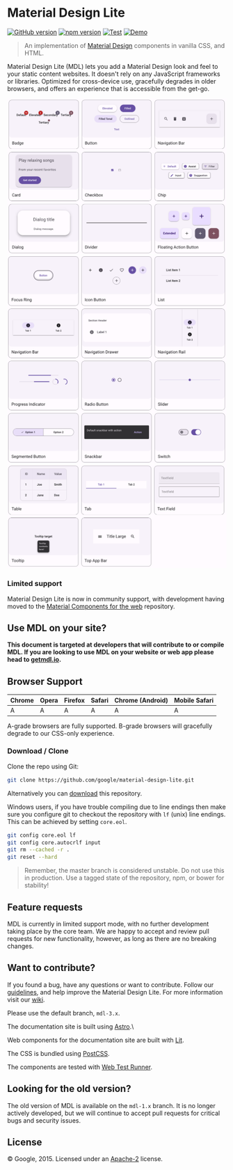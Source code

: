 # Material Design Lite

[![GitHub version](https://badge.fury.io/gh/google%2Fmaterial-design-lite.svg)](https://badge.fury.io/gh/google%2Fmaterial-design-lite)
[![npm version](https://badge.fury.io/js/material-design-lite.svg)](https://badge.fury.io/js/material-design-lite)
[![Test](https://github.com/rodydavis/material-design-lite/actions/workflows/test.yml/badge.svg)](https://github.com/rodydavis/material-design-lite/actions/workflows/test.yml)
[![Demo](https://github.com/rodydavis/material-design-lite/actions/workflows/demo.yml/badge.svg)](https://github.com/rodydavis/material-design-lite/actions/workflows/demo.yml)

> An implementation of [Material Design](https://m3.material.io/)
> components in vanilla CSS, and HTML.

Material Design Lite (MDL) lets you add a Material Design look and feel to your
static content websites. It doesn't rely on any JavaScript frameworks or
libraries. Optimized for cross-device use, gracefully degrades in older
browsers, and offers an experience that is accessible from the get-go.

![](/docs/images/components-1.png)
![](/docs/images/components-2.png)
![](/docs/images/components-3.png)

### Limited support

Material Design Lite is now in community support, with development having moved to the
[Material Components for the web](https://github.com/material-components/material-components-web) repository.

## Use MDL on your site?

**This document is targeted at developers that will contribute to or compile
MDL. If you are looking to use MDL on your website or web app please head to
[getmdl.io](http://getmdl.io).**

## Browser Support

| Chrome | Opera | Firefox | Safari | Chrome (Android) | Mobile Safari |
|--------|-------|---------|--------|------------------|---------------|
| A      | A     | A       | A      | A                | A             |

A-grade browsers are fully supported. B-grade browsers will gracefully degrade
to our CSS-only experience.

### Download / Clone

Clone the repo using Git:

```bash
git clone https://github.com/google/material-design-lite.git
```

Alternatively you can [download](https://github.com/google/material-design-lite/archive/master.zip)
this repository.

Windows users, if you have trouble compiling due to line endings then make sure
you configure git to checkout the repository with `lf` (unix) line endings. This
can be achieved by setting `core.eol`.

```bash
git config core.eol lf
git config core.autocrlf input
git rm --cached -r .
git reset --hard
```

> Remember, the master branch is considered unstable. Do not use this in
> production. Use a tagged state of the repository, npm, or bower for stability!

## Feature requests

MDL is currently in limited support mode, with no further development taking place by the core team.
We are happy to accept and review pull requests for new functionality, however, as long as there are no breaking
changes.

## Want to contribute?

If you found a bug, have any questions or want to contribute. Follow our
[guidelines](https://github.com/google/material-design-lite/blob/mdl-1.x/CONTRIBUTING.md),
and help improve the Material Design Lite. For more information visit our
[wiki](https://github.com/google/material-design-lite/wiki).

Please use the default branch, `mdl-3.x`.

The documentation site is built using [Astro](https://github.com/withastro/astro).\

Web components for the documentation site are built with [Lit](https://lit.dev/).

The CSS is bundled using [PostCSS](https://postcss.org/).

The components are tested with [Web Test Runner](https://modern-web.dev/docs/test-runner/overview/).

## Looking for the old version?

The old version of MDL is available on the `mdl-1.x` branch. It is no longer
actively developed, but we will continue to accept pull requests for critical
bugs and security issues.

## License

© Google, 2015. Licensed under an
[Apache-2](https://github.com/google/material-design-lite/blob/master/LICENSE)
license.
